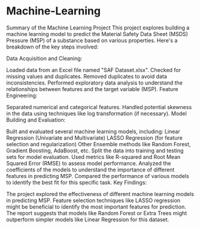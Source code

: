 # Machine-Learning
Summary of the Machine Learning Project
This project explores building a machine learning model to predict the Material Safety Data Sheet (MSDS) Pressure (MSP) of a substance based on various properties. Here's a breakdown of the key steps involved:

Data Acquisition and Cleaning:

Loaded data from an Excel file named "SAF Dataset.xlsx".
Checked for missing values and duplicates. Removed duplicates to avoid data inconsistencies.
Performed exploratory data analysis to understand the relationships between features and the target variable (MSP).
Feature Engineering:

Separated numerical and categorical features.
Handled potential skewness in the data using techniques like log transformation (if necessary).
Model Building and Evaluation:

Built and evaluated several machine learning models, including:
Linear Regression (Univariate and Multivariate)
LASSO Regression (for feature selection and regularization)
Other Ensemble methods like Random Forest, Gradient Boosting, AdaBoost, etc.
Split the data into training and testing sets for model evaluation.
Used metrics like R-squared and Root Mean Squared Error (RMSE) to assess model performance.
Analyzed the coefficients of the models to understand the importance of different features in predicting MSP.
Compared the performance of various models to identify the best fit for this specific task.
Key Findings:

The project explored the effectiveness of different machine learning models in predicting MSP.
Feature selection techniques like LASSO regression might be beneficial to identify the most important features for prediction.
The report suggests that models like Random Forest or Extra Trees might outperform simpler models like Linear Regression for this dataset.
